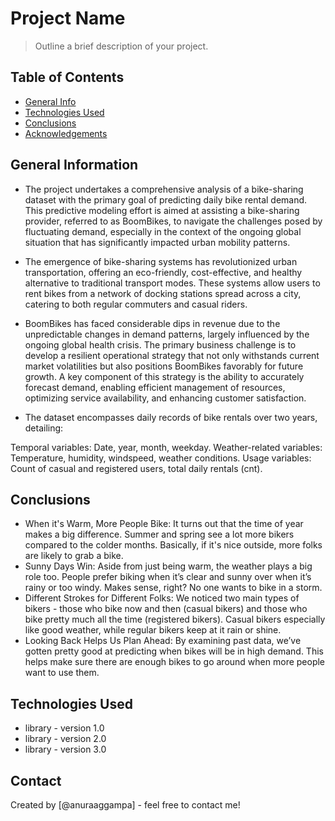 # Project Name
> Outline a brief description of your project.


## Table of Contents
* [General Info](#general-information)
* [Technologies Used](#technologies-used)
* [Conclusions](#conclusions)
* [Acknowledgements](#acknowledgements)

<!-- You can include any other section that is pertinent to your problem -->

## General Information
- The project undertakes a comprehensive analysis of a bike-sharing dataset with the primary goal of predicting daily bike rental demand. This predictive modeling effort is aimed at assisting a bike-sharing provider, referred to as BoomBikes, to navigate the challenges posed by fluctuating demand, especially in the context of the ongoing global situation that has significantly impacted urban mobility patterns.
- The emergence of bike-sharing systems has revolutionized urban transportation, offering an eco-friendly, cost-effective, and healthy alternative to traditional transport modes. These systems allow users to rent bikes from a network of docking stations spread across a city, catering to both regular commuters and casual riders.
- BoomBikes has faced considerable dips in revenue due to the unpredictable changes in demand patterns, largely influenced by the ongoing global health crisis. The primary business challenge is to develop a resilient operational strategy that not only withstands current market volatilities but also positions BoomBikes favorably for future growth. A key component of this strategy is the ability to accurately forecast demand, enabling efficient management of resources, optimizing service availability, and enhancing customer satisfaction.


- The dataset encompasses daily records of bike rentals over two years, detailing:

Temporal variables: Date, year, month, weekday.
Weather-related variables: Temperature, humidity, windspeed, weather conditions.
Usage variables: Count of casual and registered users, total daily rentals (cnt).

<!-- You don't have to answer all the questions - just the ones relevant to your project. -->

## Conclusions
- When it's Warm, More People Bike: It turns out that the time of year makes a big difference. Summer and spring see a lot more bikers compared to the colder months. Basically, if it's nice outside, more folks are likely to grab a bike.
- Sunny Days Win: Aside from just being warm, the weather plays a big role too. People prefer biking when it’s clear and sunny over when it’s rainy or too windy. Makes sense, right? No one wants to bike in a storm.
- Different Strokes for Different Folks: We noticed two main types of bikers - those who bike now and then (casual bikers) and those who bike pretty much all the time (registered bikers). Casual bikers especially like good weather, while regular bikers keep at it rain or shine.
- Looking Back Helps Us Plan Ahead: By examining past data, we’ve gotten pretty good at predicting when bikes will be in high demand. This helps make sure there are enough bikes to go around when more people want to use them.

<!-- You don't have to answer all the questions - just the ones relevant to your project. -->


## Technologies Used
- library - version 1.0
- library - version 2.0
- library - version 3.0

<!-- As the libraries versions keep on changing, it is recommended to mention the version of library used in this project -->



## Contact
Created by [@anuraaggampa] - feel free to contact me!


<!-- Optional -->
<!-- ## License -->
<!-- This project is open source and available under the [... License](). -->

<!-- You don't have to include all sections - just the one's relevant to your project -->